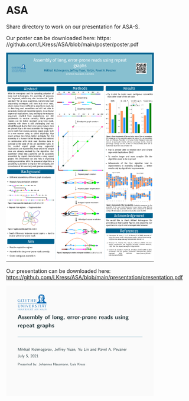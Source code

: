 # ASA

Share directory to work on our presentation for ASA-S.

Our poster can be downloaded here: https: //github.com/LKress/ASA/blob/main/poster/poster.pdf

<img src="poster/screenshot_poster.png" width="400">

Our presentation can be downloaded here: https://github.com/LKress/ASA/blob/main/presentation/presentation.pdf

<img src="presentation/screenshot_presentation.png" width="400">
